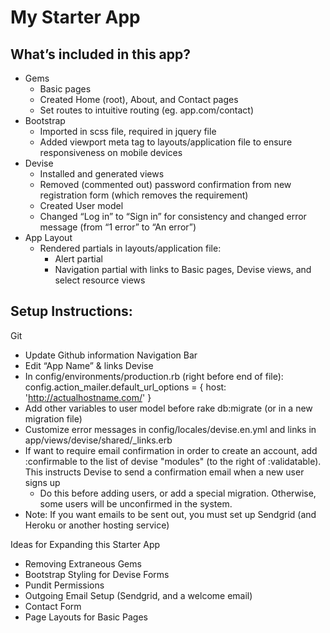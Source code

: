 # My Starter App

## What’s included in this app?
+ Gems
  + Basic pages
  + Created Home (root), About, and Contact pages
  + Set routes to intuitive routing (eg. app.com/contact)
+ Bootstrap
  + Imported in scss file, required in jquery file
  + Added viewport meta tag to layouts/application file to ensure responsiveness on mobile devices
+ Devise
  + Installed and generated views
  + Removed (commented out) password confirmation from new registration form (which removes the requirement)
  + Created User model
  + Changed “Log in” to “Sign in” for consistency and changed error message (from “1 error” to “An error”)
+ App Layout
  + Rendered partials in layouts/application file:
    + Alert partial
     + Navigation partial with links to Basic pages, Devise views, and select resource views

## Setup Instructions:
Git
  + Update Github information
Navigation Bar
  + Edit “App Name” & links
Devise
  + In config/environments/production.rb (right before end of file): config.action_mailer.default_url_options = { host:  'http://actualhostname.com/' }
  + Add other variables to user model before rake db:migrate (or in a new migration file)
  + Customize error messages in config/locales/devise.en.yml and links in app/views/devise/shared/_links.erb
  + If want to require email confirmation in order to create an account, add :confirmable to the list of devise "modules" (to the right of :validatable). This instructs Devise to send a confirmation email when a new user signs up
     + Do this before adding users, or add a special migration. Otherwise, some users will be unconfirmed in the system.  
  + Note: If you want emails to be sent out, you must set up Sendgrid (and Heroku or another hosting service)

Ideas for Expanding this Starter App
+ Removing Extraneous Gems
+ Bootstrap Styling for Devise Forms
+ Pundit Permissions
+ Outgoing Email Setup (Sendgrid, and a welcome email)
+ Contact Form
+ Page Layouts for Basic Pages
